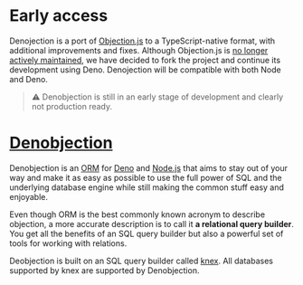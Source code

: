 # Early access

Denojection is a port of [Objection.js](https://github.com/Vincit/objection.js)
to a TypeScript-native format, with additional improvements and fixes. Although
Objection.js is
[no longer actively maintained](https://github.com/Vincit/objection.js/discussions/2463),
we have decided to fork the project and continue its development using Deno.
Denojection will be compatible with both Node and Deno.

> ⚠️ Denobjection is still in an early stage of development and clearly not
> production ready.

# [Denobjection](#)

Denobjection is an
[ORM](https://en.wikipedia.org/wiki/Object-relational_mapping) for
[Deno](https://deno.com/) and [Node.js](https://nodejs.org/) that aims to stay
out of your way and make it as easy as possible to use the full power of SQL and
the underlying database engine while still making the common stuff easy and
enjoyable.

Even though ORM is the best commonly known acronym to describe objection, a more
accurate description is to call it **a relational query builder**. You get all
the benefits of an SQL query builder but also a powerful set of tools for
working with relations.

Deobjection is built on an SQL query builder called [knex](http://knexjs.org).
All databases supported by knex are supported by Denobjection.
